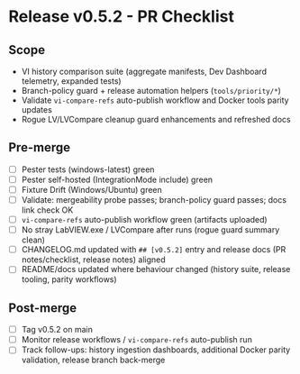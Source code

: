 <!-- markdownlint-disable-next-line MD041 -->
# Release v0.5.2 - PR Checklist

## Scope

- VI history comparison suite (aggregate manifests, Dev Dashboard telemetry, expanded tests)
- Branch-policy guard + release automation helpers (`tools/priority/*`)
- Validate `vi-compare-refs` auto-publish workflow and Docker tools parity updates
- Rogue LV/LVCompare cleanup guard enhancements and refreshed docs

## Pre-merge

- [ ] Pester tests (windows-latest) green
- [ ] Pester self-hosted (IntegrationMode include) green
- [ ] Fixture Drift (Windows/Ubuntu) green
- [ ] Validate: mergeability probe passes; branch-policy guard passes; docs link check OK
- [ ] `vi-compare-refs` auto-publish workflow green (artifacts uploaded)
- [ ] No stray LabVIEW.exe / LVCompare after runs (rogue guard summary clean)
- [ ] CHANGELOG.md updated with `## [v0.5.2]` entry and release docs (PR notes/checklist, release notes) aligned
- [ ] README/docs updated where behaviour changed (history suite, release tooling, parity workflows)

## Post-merge

- [ ] Tag v0.5.2 on main
- [ ] Monitor release workflows / `vi-compare-refs` auto-publish run
- [ ] Track follow-ups: history ingestion dashboards, additional Docker parity validation, release branch back-merge
